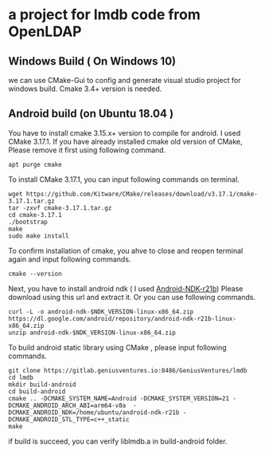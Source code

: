 # a project for lmdb code from OpenLDAP
## Windows Build ( On Windows 10)
we can use CMake-Gui to config and generate visual studio project for windows build.
Cmake 3.4+ version is needed.
## Android build (on Ubuntu 18.04 )
You have to install cmake 3.15.x+ version to compile for android.
I used CMake 3.17.1. If you have already installed cmake old version of CMake, Please remove it first using following command.

	apt purge cmake
	
To install CMake 3.17.1, you can input following commands on terminal.
	
	wget https://github.com/Kitware/CMake/releases/download/v3.17.1/cmake-3.17.1.tar.gz
	tar -zxvf cmake-3.17.1.tar.gz
	cd cmake-3.17.1
	./bootstrap
	make
	sudo make install
	
To confirm installation of cmake, you ahve to close and reopen terminal again and input following commands.
	
	cmake --version
	
Next, you have to install android ndk ( I used [Android-NDK-r21b](https://dl.google.com/android/repository/android-ndk-r21b-linux-x86_64.zip))
Please download using this url and extract it. 
Or you can use following commands.

	curl -L -o android-ndk-$NDK_VERSION-linux-x86_64.zip https://dl.google.com/android/repository/android-ndk-r21b-linux-x86_64.zip
	unzip android-ndk-$NDK_VERSION-linux-x86_64.zip

To build android static library using CMake , please input following commands.

	git clone https://gitlab.geniusventures.io:8486/GeniusVentures/lmdb
	cd lmdb
	mkdir build-android
	cd build-android
	cmake .. -DCMAKE_SYSTEM_NAME=Android -DCMAKE_SYSTEM_VERSION=21 -DCMAKE_ANDROID_ARCH_ABI=arm64-v8a  -DCMAKE_ANDROID_NDK=/home/ubuntu/android-ndk-r21b -DCMAKE_ANDROID_STL_TYPE=c++_static
	make

if build is succeed, you can verify liblmdb.a in build-android folder.

	
	 
	 
	
	